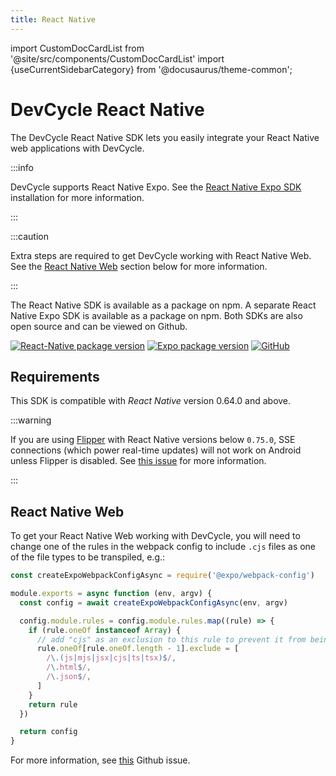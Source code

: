 ```yaml
---
title: React Native
---
```


import CustomDocCardList from '@site/src/components/CustomDocCardList'
import {useCurrentSidebarCategory} from '@docusaurus/theme-common';

# DevCycle React Native

The DevCycle React Native SDK lets you easily integrate your React Native web applications with DevCycle.

:::info

DevCycle supports React Native Expo. See the [React Native Expo SDK](/sdk/client-side-sdks/react-native/react-native-expo-install) installation for more information.

:::

:::caution

Extra steps are required to get DevCycle working with React Native Web. See the [React Native Web](#react-native-web) section below for more information.

:::

<CustomDocCardList items={useCurrentSidebarCategory().items} columnWidth={6} />

The React Native SDK is available as a package on npm. A separate React Native Expo SDK is available as a package on npm. Both SDKs are also open source and can be viewed on Github.

[![React-Native package version](https://badgen.net/npm/v/@devcycle/react-native-client-sdk)](https://www.npmjs.com/package/@devcycle/react-native-client-sdk)
[![Expo package version](https://badgen.net/npm/v/@devcycle/react-native-expo-client-sdk)](https://www.npmjs.com/package/@devcycle/react-native-expo-client-sdk)
[![GitHub](https://img.shields.io/github/stars/devcyclehq/js-sdks.svg?style=social&label=Star&maxAge=2592000)](https://github.com/devcyclehq/js-sdks)

## Requirements

This SDK is compatible with _React Native_ version 0.64.0 and above.

:::warning

If you are using [Flipper](https://fbflipper.com/) with React Native versions below `0.75.0`, SSE connections (which power real-time updates) will not work on Android unless Flipper is disabled. See [this issue](https://github.com/binaryminds/react-native-sse/issues/61) for more information.

:::

## React Native Web

To get your React Native Web working with DevCycle, you will need to change one of the rules in the webpack config to include `.cjs` files as one of the file types to be transpiled, e.g.:

```js
const createExpoWebpackConfigAsync = require('@expo/webpack-config')

module.exports = async function (env, argv) {
  const config = await createExpoWebpackConfigAsync(env, argv)

  config.module.rules = config.module.rules.map((rule) => {
    if (rule.oneOf instanceof Array) {
      // add "cjs" as an exclusion to this rule to prevent it from being regarded as an asset
      rule.oneOf[rule.oneOf.length - 1].exclude = [
        /\.(js|mjs|jsx|cjs|ts|tsx)$/,
        /\.html$/,
        /\.json$/,
      ]
    }
    return rule
  })

  return config
}
```

For more information, see [this](https://github.com/facebook/create-react-app/pull/12021#issuecomment-1108426483) Github issue.
